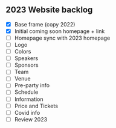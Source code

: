 ## 2023 Website backlog
- [x] Base frame (copy 2022)
- [x] Initial  coming soon homepage + link
- [ ] Homepage sync with 2023 homepage
- [ ] Logo
- [ ] Colors
- [ ] Speakers
- [ ] Sponsors
- [ ] Team
- [ ] Venue
- [ ] Pre-party info
- [ ] Schedule
- [ ] Information
- [ ] Price and Tickets
- [ ] Covid info
- [ ] Review 2023

